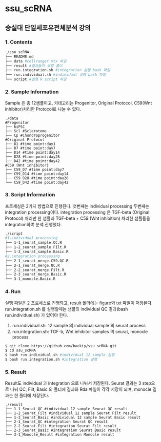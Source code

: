 # ssu_scRNA
## 숭실대 단일세포유전체분석 강의 
### 1. Contents
```bash
./ssu_scRNA
├── README.md
├── data #cellranger mtx 파일 
├── result #결과들이 쌓일 폴더
├── run.integration.sh #integration 실행 bash 파일
├── run.individual.sh #individual 실행 bash 파일
└── script #실행 R script 파일
```

### 2. Sample Information
 Sample 은 총 12샘플이고, 카테고리는 Progenitor, Original Protocol, C59(Wnt inhibitor)처리한 Protocol로 나눌 수 있다.
```data
./data
#Progenitor
├── hiPSC 
├── Scl #Sclerotome
├── Cp #Chondroprogenitor
#Original Protocol
├── D1 #time point:day1
├── D7 #time point:day7
├── D14 #time point:day14
├── D28 #time point:day28
├── D42 #time point:day42
#C59 (Wnt inhibitor)
├── C59_D7 #time point:day7
├── C59_D14 #time point:day14
├── C59_D28 #time point:day28
└── C59_D42 #time point:day42
```

### 3. Script Information
 프로세싱은 2가지 방법으로 진행된다. 첫번째는 individual processing 두번째는 integration processing이다.
integration processing 은 TGF-beta (Original Protocol) 처리만 한 샘플과 TGF-beta + C59 (Wnt inhibition) 처리한 샘플들을 integration하여 분석 진행했다. 
```bash
./script
#1.individual processing
├── 1-1_seurat_sample.QC.R
├── 1-2_seurat_sample.Filt.R
├── 1-3_seurat_sample.Basic.R
#2.integration processing
├── 2-1_seurat_merge.C59.QC.R
├── 2-1_seurat_merge.QC.R
├── 2-2_seurat_merge.Filt.R
├── 2-3_seurat_merge.Basic.R
└── 3-1_monocle.Basic.R
```

### 4. Run
 실행 파일은 2 프로세스로 진행되고, result 폴더에는 figure와 txt 파일이 저장된다. run.integration.sh 를 실행할때는 샘플의 individual QC 결과(bash run.individual.sh) 가 있어야 한다. 
1. run.individual.sh: 12 sample 의 individual sample 의 seurat process
2. run.integration.sh: TGF-b, Wnt inhibitor samples 의 seurat, monocle process
```bash
$ git clone https://github.com/baekip/ssu_scRNA.git
$ cd ssu_scRNA
$ bash run.individual.sh #individual 12 sample 실행
$ bash run.integration.sh #integration 실행
```

### 5. Result
 Result도 individual 과 integration 으로 나눠서 저장된다. Seurat 결과는 3 step으로 나눠 QC, Filt, Basic 의 폴더에 결과와 Rda 파일이 각각 저장이 되며, monocle 결과는 한 폴더에 저장된다.
```
./result
├── 1-1_Seurat_QC #individual 12 sample Seurat QC result
├── 1-2_Seurat_Filt #individual 12 sample Seurat Filt result
├── 1-3_Seurat_Basic #individual 12 sample Seurat Basic result
├── 2-1_Seurat_QC #integration Seurat QC result
├── 2-2_Seurat_Filt #integration Seurat Filt result
├── 2-3_Seurat_Basic #integration Seurat Basic result
└── 3-1_Monocle_Result #integration Monocle result
```

